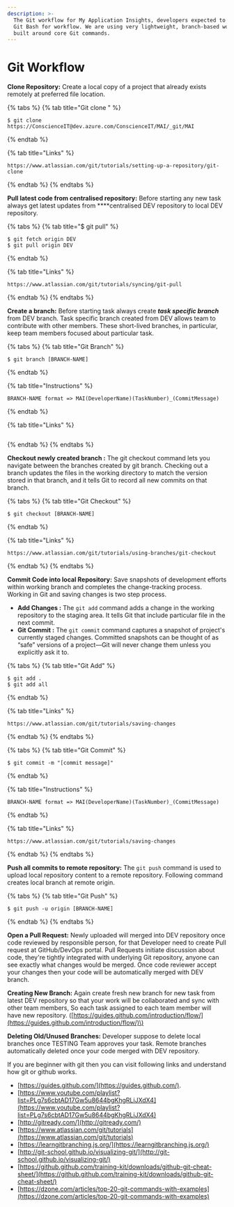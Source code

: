 ```yaml
---
description: >-
  The Git workflow for My Application Insights, developers expected to use only
  Git Bash for workflow. We are using very lightweight, branch-based workflow
  built around core Git commands.
---
```


# Git Workflow

**Clone Repository:** Create a local copy of a project that already exists remotely at preferred file location. 

{% tabs %}
{% tab title="Git clone " %}
```
$ git clone https://ConscienceIT@dev.azure.com/ConscienceIT/MAI/_git/MAI
```
{% endtab %}

{% tab title="Links" %}
```
https://www.atlassian.com/git/tutorials/setting-up-a-repository/git-clone

```
{% endtab %}
{% endtabs %}

**Pull latest code from centralised repository:** Before starting any new task always get latest updates from ****centralised DEV repository to local DEV repository. 

{% tabs %}
{% tab title="$ git pull" %}
```text
$ git fetch origin DEV
$ git pull origin DEV
```
{% endtab %}

{% tab title="Links" %}
```
https://www.atlassian.com/git/tutorials/syncing/git-pull
```
{% endtab %}
{% endtabs %}

**Create a branch:** Before starting task always create _**task specific branch**_ from DEV branch. Task specific branch created from DEV allows team to contribute with other members. These short-lived branches, in particular, keep team members focused about particular task.

{% tabs %}
{% tab title="Git Branch" %}
```
$ git branch [BRANCH-NAME]
```
{% endtab %}

{% tab title="Instructions" %}
```
BRANCH-NAME format => MAI(DeveloperName)(TaskNumber)_(CommitMessage)
```
{% endtab %}

{% tab title="Links" %}
```

```
{% endtab %}
{% endtabs %}

**Checkout newly created branch :** The git checkout command lets you navigate between the branches created by git branch. Checking out a branch updates the files in the working directory to match the version stored in that branch, and it tells Git to record all new commits on that branch.

{% tabs %}
{% tab title="Git Checkout" %}
```
$ git checkout [BRANCH-NAME] 
```
{% endtab %}

{% tab title="Links" %}
```
https://www.atlassian.com/git/tutorials/using-branches/git-checkout
```
{% endtab %}
{% endtabs %}

**Commit Code into local Repository:** Save snapshots of development efforts within working branch and completes the change-tracking process. Working in Git and saving changes is two step process.

* **Add Changes :** The `git add` command adds a change in the working repository to the staging area. It tells Git that include particular file in the next commit.
* **Git Commit :** The `git commit` command captures a snapshot of project's currently staged changes. Committed snapshots can be thought of as “safe” versions of a project—Git will never change them unless you explicitly ask it to.

{% tabs %}
{% tab title="Git Add" %}
```
$ git add .
$ git add all
```
{% endtab %}

{% tab title="Links" %}
```
https://www.atlassian.com/git/tutorials/saving-changes
```
{% endtab %}
{% endtabs %}

{% tabs %}
{% tab title="Git Commit" %}
```
$ git commit -m "[commit message]"
```
{% endtab %}

{% tab title="Instructions" %}
```
BRANCH-NAME format => MAI(DeveloperName)(TaskNumber)_(CommitMessage)
```
{% endtab %}

{% tab title="Links" %}
```
https://www.atlassian.com/git/tutorials/saving-changes
```
{% endtab %}
{% endtabs %}

**Push all commits to remote repository:**  The `git push` command is used to upload local repository content to a remote repository. Following command creates local branch at remote origin.

{% tabs %}
{% tab title="Git Push" %}
```text
$ git push -u origin [BRANCH-NAME]
```
{% endtab %}
{% endtabs %}

**Open a Pull Request:** Newly uploaded will merged into DEV repository once code reviewed by responsible person, for that Developer need to create Pull request at GitHub/DevOps portal. Pull Requests initiate discussion about code, they're tightly integrated with underlying Git repository, anyone can see exactly what changes would be merged. Once code reviewer accept your changes then your code will be automatically merged with DEV branch.

**Creating New Branch:** Again create fresh new branch for new task from latest DEV repository so that your work will be collaborated and sync with other team members, So each task assigned to each team member will have new repository. \([https://guides.github.com/introduction/flow/](https://guides.github.com/introduction/flow/)\)

**Deleting Old/Unused Branches:** Developer suppose to delete local branches once TESTING Team approves your task. Remote branches automatically deleted once your code merged with DEV repository.









If you are beginner with git then you can visit following links and understand how git or github works.

* [https://guides.github.com/](https://guides.github.com/).
* [https://www.youtube.com/playlist?list=PLg7s6cbtAD17Gw5u8644bgKhgRLiJXdX4](https://www.youtube.com/playlist?list=PLg7s6cbtAD17Gw5u8644bgKhgRLiJXdX4)
* [http://gitready.com/](http://gitready.com/)
* [https://www.atlassian.com/git/tutorials](https://www.atlassian.com/git/tutorials)
* [https://learngitbranching.js.org/](https://learngitbranching.js.org/)
* [http://git-school.github.io/visualizing-git/](http://git-school.github.io/visualizing-git/)
* [https://github.github.com/training-kit/downloads/github-git-cheat-sheet/](https://github.github.com/training-kit/downloads/github-git-cheat-sheet/)
* [https://dzone.com/articles/top-20-git-commands-with-examples](https://dzone.com/articles/top-20-git-commands-with-examples)

